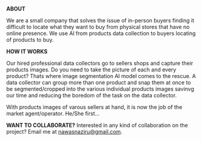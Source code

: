 **ABOUT**

We are a small company that solves the issue of in-person buyers finding it difficult to locate what they want to buy from physical stores that have no online presence. We use AI from products data collection to buyers locating of products to buy.

**HOW IT WORKS**

Our hired professional data collectors go to sellers shops and capture their products images. Do you need to take the picture of each and every product? Thats where image segmentation AI model comes to the rescue. A data collector can group more than one product and snap them at once to be segmented/cropped into the various individual products images savinvg our time and reducing the boredom of the task on the data collector.

With products images of varous sellers at hand, it is now the job of the market agent/operator. He/She first...

**WANT TO COLLABORATE?**
Interested in any kind of collaboration on the project? Email me at nawasnaziru@gmail.com.
